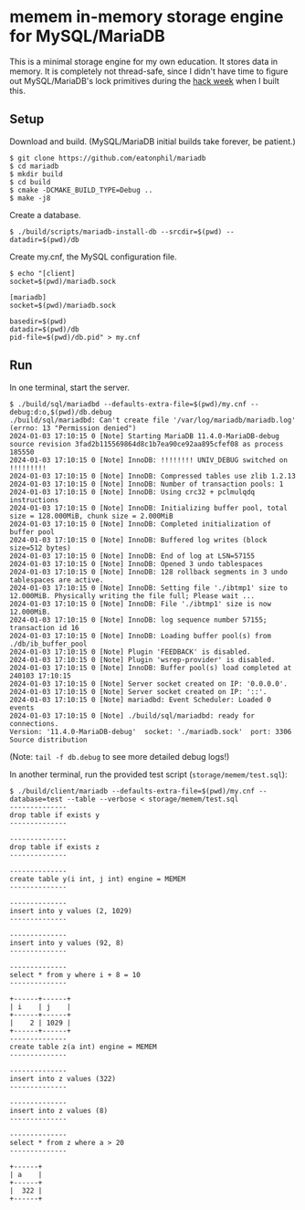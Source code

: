 # memem in-memory storage engine for MySQL/MariaDB

This is a minimal storage engine for my own education. It stores data
in memory. It is completely not thread-safe, since I didn't have time
to figure out MySQL/MariaDB's lock primitives during the [hack
week](https://eatonphil.com/2024-01-wehack-mysql.html) when I built
this.

## Setup

Download and build. (MySQL/MariaDB initial builds take forever, be patient.)

```console
$ git clone https://github.com/eatonphil/mariadb
$ cd mariadb
$ mkdir build
$ cd build
$ cmake -DCMAKE_BUILD_TYPE=Debug ..
$ make -j8
```

Create a database.

```console
$ ./build/scripts/mariadb-install-db --srcdir=$(pwd) --datadir=$(pwd)/db
```

Create my.cnf, the MySQL configuration file.

```console
$ echo "[client]
socket=$(pwd)/mariadb.sock

[mariadb]
socket=$(pwd)/mariadb.sock

basedir=$(pwd)
datadir=$(pwd)/db
pid-file=$(pwd)/db.pid" > my.cnf
```

## Run

In one terminal, start the server.

```console
$ ./build/sql/mariadbd --defaults-extra-file=$(pwd)/my.cnf --debug:d:o,$(pwd)/db.debug
./build/sql/mariadbd: Can't create file '/var/log/mariadb/mariadb.log' (errno: 13 "Permission denied")
2024-01-03 17:10:15 0 [Note] Starting MariaDB 11.4.0-MariaDB-debug source revision 3fad2b115569864d8c1b7ea90ce92aa895cfef08 as process 185550
2024-01-03 17:10:15 0 [Note] InnoDB: !!!!!!!! UNIV_DEBUG switched on !!!!!!!!!
2024-01-03 17:10:15 0 [Note] InnoDB: Compressed tables use zlib 1.2.13
2024-01-03 17:10:15 0 [Note] InnoDB: Number of transaction pools: 1
2024-01-03 17:10:15 0 [Note] InnoDB: Using crc32 + pclmulqdq instructions
2024-01-03 17:10:15 0 [Note] InnoDB: Initializing buffer pool, total size = 128.000MiB, chunk size = 2.000MiB
2024-01-03 17:10:15 0 [Note] InnoDB: Completed initialization of buffer pool
2024-01-03 17:10:15 0 [Note] InnoDB: Buffered log writes (block size=512 bytes)
2024-01-03 17:10:15 0 [Note] InnoDB: End of log at LSN=57155
2024-01-03 17:10:15 0 [Note] InnoDB: Opened 3 undo tablespaces
2024-01-03 17:10:15 0 [Note] InnoDB: 128 rollback segments in 3 undo tablespaces are active.
2024-01-03 17:10:15 0 [Note] InnoDB: Setting file './ibtmp1' size to 12.000MiB. Physically writing the file full; Please wait ...
2024-01-03 17:10:15 0 [Note] InnoDB: File './ibtmp1' size is now 12.000MiB.
2024-01-03 17:10:15 0 [Note] InnoDB: log sequence number 57155; transaction id 16
2024-01-03 17:10:15 0 [Note] InnoDB: Loading buffer pool(s) from ./db/ib_buffer_pool
2024-01-03 17:10:15 0 [Note] Plugin 'FEEDBACK' is disabled.
2024-01-03 17:10:15 0 [Note] Plugin 'wsrep-provider' is disabled.
2024-01-03 17:10:15 0 [Note] InnoDB: Buffer pool(s) load completed at 240103 17:10:15
2024-01-03 17:10:15 0 [Note] Server socket created on IP: '0.0.0.0'.
2024-01-03 17:10:15 0 [Note] Server socket created on IP: '::'.
2024-01-03 17:10:15 0 [Note] mariadbd: Event Scheduler: Loaded 0 events
2024-01-03 17:10:15 0 [Note] ./build/sql/mariadbd: ready for connections.
Version: '11.4.0-MariaDB-debug'  socket: './mariadb.sock'  port: 3306  Source distribution
```

(Note: `tail -f db.debug` to see more detailed debug logs!)

In another terminal, run the provided test script
(`storage/memem/test.sql`):

```console
$ ./build/client/mariadb --defaults-extra-file=$(pwd)/my.cnf --database=test --table --verbose < storage/memem/test.sql
--------------
drop table if exists y
--------------

--------------
drop table if exists z
--------------

--------------
create table y(i int, j int) engine = MEMEM
--------------

--------------
insert into y values (2, 1029)
--------------

--------------
insert into y values (92, 8)
--------------

--------------
select * from y where i + 8 = 10
--------------

+------+------+
| i    | j    |
+------+------+
|    2 | 1029 |
+------+------+
--------------
create table z(a int) engine = MEMEM
--------------

--------------
insert into z values (322)
--------------

--------------
insert into z values (8)
--------------

--------------
select * from z where a > 20
--------------

+------+
| a    |
+------+
|  322 |
+------+
```
